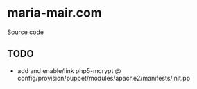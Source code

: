 # maria-mair.com
Source code

## TODO

- add and enable/link php5-mcrypt @ config/provision/puppet/modules/apache2/manifests/init.pp
